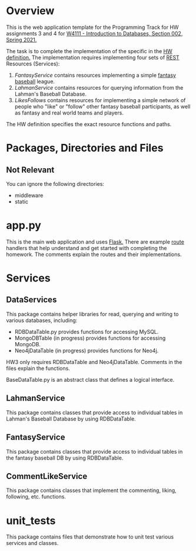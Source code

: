 
# Overview

This is the web application template for the Programming Track for HW
assignments 3 and 4 for [W4111 - Introduction to Databases, Section 002,
Spring 2021.](https://donald-f-ferguson.github.io/W4111S21/)

The task is to complete the implementation of the specific in the 
[HW definition.](https://courseworks2.columbia.edu/courses/122916/assignments/621219) The
implementation requires implementing four sets of [REST](https://www.restapitutorial.com/)
Resources (Services):
1. _FantasyService_ contains resources implementing a simple
[fantasy baseball](https://en.wikipedia.org/wiki/Fantasy_baseball) league.
2. _LahmanService_ contains resources for querying information from the Lahman's 
Baseball Database.
3. _LikesFollows_ contains resources for implementing a simple network of people who "like"
or "follow" other fantasy baseball participants, as well as fantasy and real world
teams and players.

The HW definition specifies the exact resource functions and paths.

# Packages, Directories and Files

## Not Relevant

You can ignore the following directories:
- middleware
- static

# app.py

This is the main web application and uses [Flask.](https://flask.palletsprojects.com/en/1.1.x/)
There are example [route](https://flask.palletsprojects.com/en/1.1.x/quickstart/#routing)
handlers that help understand and get started with completing the homework. The comments explain the
routes and their implementations.

# Services

## DataServices

This package contains helper libraries for read, querying and writing to various databases, including:
- RDBDataTable.py provides functions for accessing MySQL.
- MongoDBTable (in progress) provides functions for accessing MongoDB.
- Neo4jDataTable (in progress) provides functions for Neo4j.

HW3 only requires RDBDataTable and Neo4jDataTable. Comments in the files explain the functions.

BaseDataTable.py is an abstract class that defines a logical interface.


## LahmanService

This package contains classes that provide access to individual tables in Lahman's Baseball Database by
using RDBDataTable.

## FantasyService

This package contains classes that provide access to individual tables in the fantasy baseball DB by
using RDBDataTable.

## CommentLikeService

This package contains classes that implement the commenting, liking, following, etc. functions.

# unit_tests

This package contains files that demonstrate how to unit test various services and classes.





